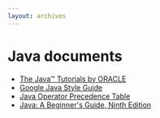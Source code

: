 ```yaml
---
layout: archives
---
```


# Java documents

- [The Java™ Tutorials by ORACLE](https://docs.oracle.com/javase/tutorial/java/nutsandbolts/index.html)
- [Google Java Style Guide](https://google.github.io/styleguide/javaguide.html)
- [Java Operator Precedence Table](https://www.cs.bilkent.edu.tr/~guvenir/courses/CS101/op_precedence.html)
- [Java: A Beginner's Guide, Ninth Edition](https://www.mhprofessional.com/java-a-beginner-s-guide-ninth-edition-9781260463552-usa)
